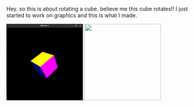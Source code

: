 Hey. so this is about rotating a cube. believe me this cube rotates!! I just started to work on graphics and this is what I made.



<img src="https://github.com/anshukaira/graphics/blob/master/rotating-cube/one.png" width="200" height="200">
<img src="anshukaira/graphics/rotating-cube/two.png" width="200" height="200">
